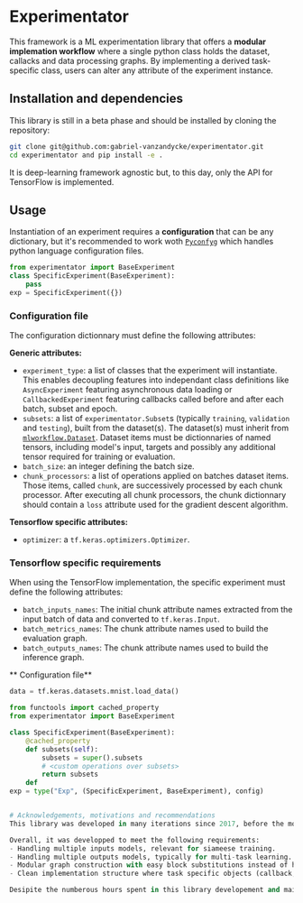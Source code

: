 # Experimentator

This framework is a ML experimentation library that offers a **modular implemation workflow** where a single python class holds the dataset, callacks and data processing graphs. By implementing a derived task-specific class, users can alter any attribute of the experiment instance.

## Installation and dependencies

This library is still in a beta phase and should be installed by cloning the repository:
```bash
git clone git@github.com:gabriel-vanzandycke/experimentator.git
cd experimentator and pip install -e .
```

It is deep-learning framework agnostic but, to this day, only the API for TensorFlow is implemented.

## Usage

Instantiation of an experiment requires a **configuration** that can be any dictionary, but it's recommended to work woth [`Pyconfyg`](https://github.com/gabriel-vanzandycke/pyconfyg) which handles python language configuration files. 

```python
from experimentator import BaseExperiment
class SpecificExperiment(BaseExperiment):
    pass
exp = SpecificExperiment({})
```

### Configuration file

The configuration dictionnary must define the following attributes:

**Generic attributes:**
- `experiment_type`: a list of classes that the experiment will instantiate. This enables decoupling features into independant class definitions like `AsyncExperiment` featuring asynchronous data loading or `CallbackedExperiment` featuring callbacks called before and after each batch, subset and epoch.
- `subsets`: a list of `experimentator.Subset`s (typically `training`, `validation` and `testing`), built from the dataset(s). The dataset(s) must inherit from [`mlworkflow.Dataset`](https://github.com/ispgroupucl/mlworkflow). Dataset items must be dictionnaries of named tensors, including model's input, targets and possibly any additional tensor required for training or evaluation.
- `batch_size`: an integer defining the batch size.
- `chunk_processors`: a list of operations applied on batches dataset items. Those items, called `chunk`, are successively processed by each chunk processor. After executing all chunk processors, the chunk dictionnary should contain a `loss` attribute used for the gradient descent algorithm.

**Tensorflow specific attributes:**
- `optimizer`: a `tf.keras.optimizers.Optimizer`.

### Tensorflow specific requirements
When using the TensorFlow implementation, the specific experiment must define the following attributes:
- `batch_inputs_names`: The initial chunk attribute names extracted from the input batch of data and converted to `tf.keras.Input`.
- `batch_metrics_names`: The chunk attribute names used to build the evaluation graph.
- `batch_outputs_names`: The chunk attribute names used to build the inference graph.


** Configuration file**
```python
data = tf.keras.datasets.mnist.load_data()
```


```python
from functools import cached_property
from experimentator import BaseExperiment

class SpecificExperiment(BaseExperiment):
    @cached_property
    def subsets(self):
        subsets = super().subsets
        # <custom operations over subsets>
        return subsets
    def 
exp = type("Exp", (SpecificExperiment, BaseExperiment), config)


# Acknowledgements, motivations and recommendations
This library was developed in many iterations since 2017, before the modern deep learning libraries became standards. It was greatly inspired by what became [ModulOM](https://openreview.net/forum?id=264iXDLnD59) from [Maxime Istasse](https://github.com/mistasse).

Overall, it was developped to meet the following requirements:
- Handling multiple inputs models, relevant for siameese training.
- Handling multiple outputs models, typically for multi-task learning.
- Modular graph construction with easy block substitutions instead of having a fixed graph.
- Clean implementation structure where task specific objects (callback, chunk processors, specific experiment class) can be implemented in a single file.

Desipite the numberous hours spent in this library developement and maintenance, I wouldn't recommend using it, as modern library offer much better support with similar features.
